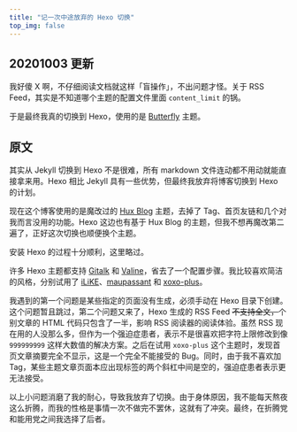 ```yaml
---
title: "记一次中途放弃的 Hexo 切换"
top_img: false
---
```


## 20201003 更新

我好傻 X 啊，不仔细阅读文档就这样「盲操作」，不出问题才怪。关于 RSS Feed，其实是不知道哪个主题的配置文件里面 `content_limit` 的锅。

于是最终我真的切换到 Hexo，使用的是 [Butterfly](https://github.com/jerryc127/hexo-theme-butterfly) 主题。

## 原文

其实从 Jekyll 切换到 Hexo 不是很难，所有 markdown 文件连动都不用动就能直接拿来用。Hexo 相比 Jekyll 具有一些优势，但最终我放弃将博客切换到 Hexo 的计划。

现在这个博客使用的是魔改过的 [Hux Blog](https://github.com/Huxpro/huxpro.github.io) 主题，去掉了 Tag、首页友链和几个对我而言没用的功能。Hexo 这边也有基于 Hux Blog 的主题，但我不想再魔改第二遍了，正好这次切换也顺便换个主题。

安装 Hexo 的过程十分顺利，这里略过。

许多 Hexo 主题都支持 [Gitalk](https://github.com/gitalk/gitalk) 和 [Valine](https://valine.js.org/hexo.html)，省去了一个配置步骤。我比较喜欢简洁的风格，分别试用了 [iLiKE](https://github.com/CaiChenghan/iLiKE)、[maupassant](https://github.com/tufu9441/maupassant-hexo) 和 [xoxo-plus](https://github.com/fooying/hexo-theme-xoxo-plus)。

我遇到的第一个问题是某些指定的页面没有生成，必须手动在 Hexo 目录下创建。这个问题暂且跳过，第二个问题又来了，Hexo 生成的 RSS Feed ~~不支持全文，~~个别文章的 HTML 代码只包含了一半，影响 RSS 阅读器的阅读体验。虽然 RSS 现在用的人没那么多，但作为一个强迫症患者，表示不是很喜欢把字符上限修改到像 `999999999` 这样大数值的解决方案。之后在试用 `xoxo-plus` 这个主题时，发现首页文章摘要完全不显示，这是一个完全不能接受的 Bug。同时，由于我不喜欢加 Tag，某些主题文章页面本应出现标签的两个斜杠中间是空的，强迫症患者表示更无法接受。

以上小问题消磨了我的耐心，导致我放弃了切换。由于身体原因，我不能每天熬夜这么折腾，而我的性格是事情一次不做完不罢休，这就有了冲突。最终，在折腾党和能用党之间我选择了后者。
